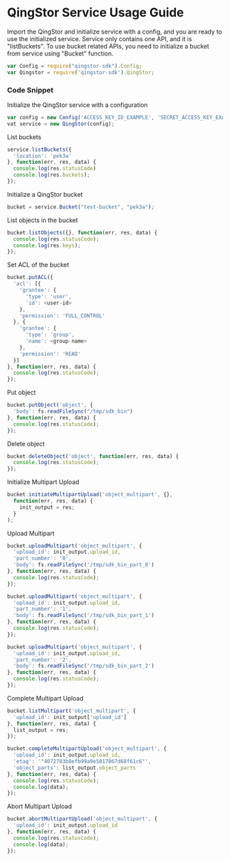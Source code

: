 # QingStor Service Usage Guide

Import the QingStor and initialize service with a config, and you are ready to use the initialized service. Service only contains one API, and it is "listBuckets".
To use bucket related APIs, you need to initialize a bucket from service using "Bucket" function.

``` javascript
var Config = require("qingstor-sdk").Config;
var Qingstor = require('qingstor-sdk').QingStor;
```

### Code Snippet

Initialize the QingStor service with a configuration

``` javascript
var config = new Config('ACCESS_KEY_ID_EXAMPLE', 'SECRET_ACCESS_KEY_EXAMPLE');
vat service = new QingStor(config);
```

List buckets

``` javascript
service.listBuckets({
  'location': 'pek3a'
}, function(err, res, data) {
  console.log(res.statusCode)
  console.log(res.buckets);
});
```

Initialize a QingStor bucket

``` javascript
bucket = service.Bucket("test-bucket", "pek3a");
```

List objects in the bucket

``` javascript
bucket.listObjects({}, function(err, res, data) {
  console.log(res.statusCode);
  console.log(res.keys);
});
```

Set ACL of the bucket

``` javascript
bucket.putACL({
  'acl': [{
    'grantee': {
      'type': 'user',
      'id': <user-id>
    },
    'permission': 'FULL_CONTROL'
  }, {
    'grantee': {
      'type': 'group',
      'name': <group-name>
    },
    'permission': 'READ'
  }]
}, function(err, res, data) {
  console.log(res.statusCode);
});
```

Put object

``` javascript
bucket.putObject('object', {
  'body': fs.readFileSync("/tmp/sdk_bin")
}, function(err, res, data) {
  console.log(res.statusCode);
});
```

Delete object

``` javascript
bucket.deleteObject('object', function(err, res, data) {
  console.log(res.statusCode);
});
```

Initialize Multipart Upload

``` javascript
bucket.initiateMultipartUpload('object_multipart', {},
  function(err, res, data) {
    init_output = res;
  }
);
```

Upload Multipart

``` javascript
bucket.uploadMultipart('object_multipart', {
  'upload_id': init_output.upload_id,
  'part_number': '0',
  'body': fs.readFileSync('/tmp/sdk_bin_part_0')
}, function(err, res, data) {
  console.log(res.statusCode);
});

bucket.uploadMultipart('object_multipart', {
  'upload_id': init_output.upload_id,
  'part_number': '1',
  'body': fs.readFileSync('/tmp/sdk_bin_part_1')
}, function(err, res, data) {
  console.log(res.statusCode);
});

bucket.uploadMultipart('object_multipart', {
  'upload_id': init_output.upload_id,
  'part_number': '2',
  'body': fs.readFileSync('/tmp/sdk_bin_part_2')
}, function(err, res, data) {
  console.log(res.statusCode);
});
```

Complete Multipart Upload

``` javascript
bucket.listMultipart('object_multipart', {
  'upload_id': init_output['upload_id']
}, function(err, res, data) {
  list_output = res;
});

bucket.completeMultipartUpload('object_multipart', {
  'upload_id': init_output.upload_id,
  'etag': '"4072783b8efb99a9e5817067d68f61c6"',
  'object_parts': list_output.object_parts
}, function(err, res, data) {
  console.log(res.statusCode);
  console.log(data);
});
```

Abort Multipart Upload

``` javascript
bucket.abortMultipartUpload('object_multipart', {
  'upload_id': init_output.upload_id
}, function(err, res, data) {
  console.log(res.statusCode);
  console.log(data);
});
```